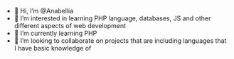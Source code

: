 - 👋 Hi, I’m @Anabellia
- 👀 I’m interested in learning PHP language, databases, JS and other different aspects of web development
- 🌱 I’m currently learning PHP
- 💞️ I’m looking to collaborate on projects that are including languages that I have basic knowledge of


